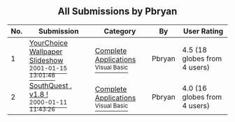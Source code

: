 ﻿<div align="center">

## All Submissions by Pbryan

</div>

No.  | Submission | Category | By   | User Rating
---- | ---------- | -------- | ---- | -----------
1 | [YourChoice Wallpaper Slideshow<br /><sup>2001-01-15 13:01:48</sup>](https://github.com/Planet-Source-Code/pbryan-yourchoice-wallpaper-slideshow__1-14438) | [Complete Applications<br /><sup>Visual Basic</sup>](../ByCategory/complete-applications__1-27.md) | Pbryan | 4.5 (18 globes from 4 users)
2 | [SouthQuest , v1\.8 \!<br /><sup>2000-01-11 11:43:26</sup>](https://github.com/Planet-Source-Code/pbryan-southquest-v1-8__1-4783) | [Complete Applications<br /><sup>Visual Basic</sup>](../ByCategory/complete-applications__1-27.md) | Pbryan | 4.0 (16 globes from 4 users)
